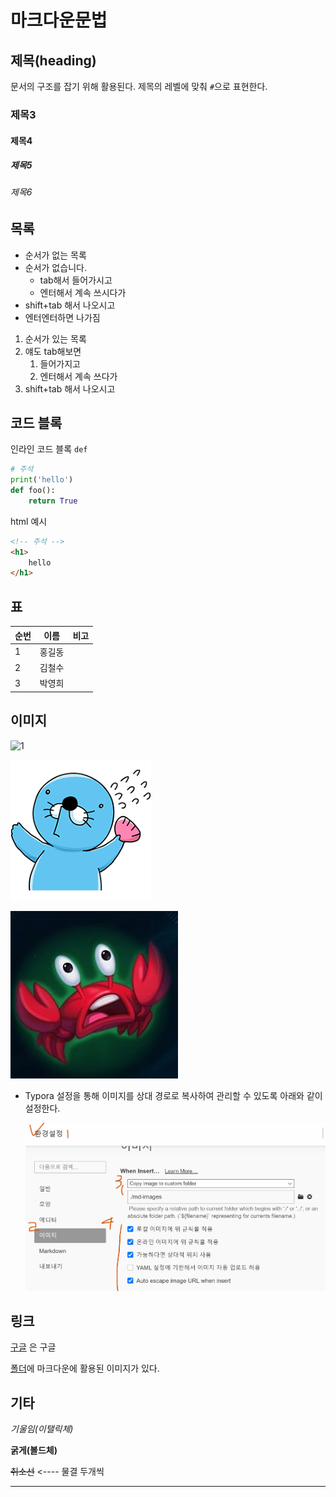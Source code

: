 # 마크다운문법

## 제목(heading)

문서의 구조를 잡기 위해 활용된다. 제목의 레벨에 맞춰 `#`으로 표현한다. 

### 제목3

#### 제목4

##### 제목5

###### 제목6

## 목록

* 순서가 없는 목록
* 순서가 없습니다.
  * tab해서 들어가시고
  * 엔터해서 계속 쓰시다가
* shift+tab 해서 나오시고
* 엔터엔터하면 나가짐

1. 순서가 있는 목록
2. 얘도 tab해보면
   1. 들어가지고
   2. 엔터해서 계속 쓰다가
3. shift+tab 해서 나오시고

## 코드 블록

인라인 코드 블록 `def` 

```python
# 주석
print('hello')
def foo():
    return True
```

html 예시

```html
<!-- 주석 -->
<h1>
    hello
</h1>
```

## 표

| 순번 | 이름   | 비고 |
| ---- | ------ | ---- |
| 1    | 홍길동 |      |
| 2    | 김철수 |      |
| 3    | 박영희 |      |

## 이미지

![1](C:\Users\student\Desktop\1.png)

![1](md-images/1.png)

![1](md-images/ggg.jpg)

* Typora 설정을 통해 이미지를 상대 경로로 복사하여 관리할 수 있도록 아래와 같이 설정한다. 

  ![image-20210603144342252](md-images/image-20210603144342252.png)

## 링크

[구글](https://google.com) 은 구글

[폴더](./md-images)에 마크다운에 활용된 이미지가 있다.

## 기타

*기울임(이탤릭체)*

**굵게(볼드체)**

~~취소선~~  <---- 물결 두개씩

---









